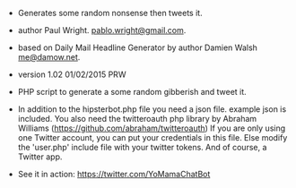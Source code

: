  
 
 * Generates some random nonsense then tweets it.
 
 * author Paul Wright. pablo.wright@gmail.com. 
 * based on Daily Mail Headline Generator by author Damien Walsh <me@damow.net>.
 * version 1.02    01/02/2015 PRW
 
 * PHP script to generate a some random gibberish and tweet it.
 * In addition to the hipsterbot.php file you need a json file. example json is included. You also need the twitteroauth php library by Abraham Williams (https://github.com/abraham/twitteroauth) If you are only using one Twitter account, you can put your credentials in this file. Else modify the 'user.php' include file with your twitter tokens. And of course, a Twitter app.
 
 * See it in action: https://twitter.com/YoMamaChatBot
 

 
